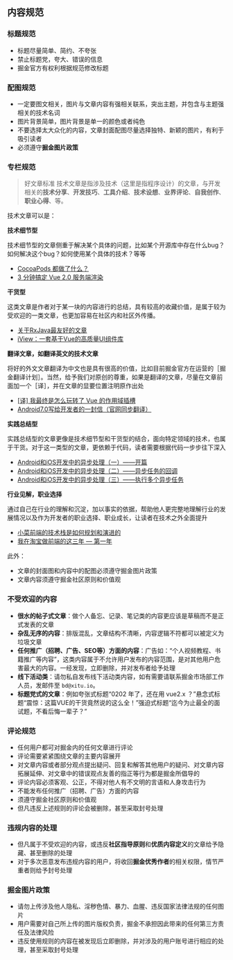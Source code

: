 
## 内容规范

### 标题规范

- 标题尽量简单、简约、不夸张
- 禁止标题党，夸大、错误的信息
- 掘金官方有权利根据规范修改标题

### 配图规范

- 一定要图文相关，图片与文章内容有强相关联系，突出主题，并包含与主题强相关的技术名词
- 图片背景简单，图片背景是单一的颜色或者纯色
- 不要选择太大众化的内容，文章封面配图尽量选择独特、新颖的图片，有利于吸引读者
- 必须遵守**掘金图片政策**

### 专栏规范

> 好文章标准
技术文章是指涉及技术（这里是指程序设计）的文章，与开发相关的**技术分享**、**开发技巧**、**工具介绍**、**技术设想**、**业界评论**、**自我创作**、**职业心得**、等。

技术文章可以是：

**技术细节型**

技术细节型的文章侧重于解决某个具体的问题，比如某个开源库中存在什么bug？如何解决这个bug？如何使用某个具体的技术？等等
  - [CocoaPods 都做了什么？](https://juejin.cn/post/6844903445367881735)
  - [3 分钟搞定 Vue 2.0 服务端渲染](https://juejin.cn/post/6844903447007854606)
  
**干货型**

这类文章是作者对于某一块的内容进行的总结，具有较高的收藏价值，是属于较为受欢迎的一类文章，也更加容易在社区内和社区外传播。
  - [关于RxJava最友好的文章](https://juejin.cn/post/6844903447280484360)
  - [iView：一套基于Vue的高质量UI组件库](https://juejin.cn/post/6844903445812477965)
  
**翻译文章，如翻译英文的技术文章**

将好的外文文章翻译为中文也是具有很高的价值，比如目前掘金官方在运营的［掘金翻译计划］。当然，给予我们对原创的尊重，如果是翻译的文章，尽量在文章前面加一个［译］，并在文章的显要位置注明原作出处
  - [\[译\] 我最终是怎么玩转了 Vue 的作用域插槽](https://juejin.cn/post/6844903795516768263)
  - [Android7.0写给开发者的一封信（官网同步翻译）](https://juejin.cn/post/1)
  
**实践总结型**

实践总结型的文章更像是技术细节型和干货型的结合，面向特定领域的技术，也属于干货。对于这一类型的文章，更依赖于代码，读者需要根据代码一步步往下深入
  - [Android和iOS开发中的异步处理（一）——开篇](https://juejin.cn/post/6844903441727225870)
  - [Android和iOS开发中的异步处理（二）——异步任务的回调](https://juejin.cn/post/6844903441832083463)
  - [Android和iOS开发中的异步处理（三）——执行多个异步任务](https://juejin.cn/post/6844903441832083470)
  
 **行业见解，职业选择** 
 
通过自己在行业的理解和沉淀，加以事实的依据，帮助他人更完整地理解行业的发展情况以及作为开发者的职业选择、职业成长，让读者在技术之外全面提升
  - [小菜前端的技术栈是如何规划和演进的](https://juejin.cn/post/6844903807340511246)
  - [我在淘宝做前端的这三年 — 第一年](https://juejin.cn/post/6844903783198097416)

此外：

- 文章的封面图和内容中的配图必须遵守掘金图片政策
- 文章内容须遵守掘金社区原则和价值观

### 不受欢迎的内容

- **很水的帖子式文章**：做个人备忘、记录、笔记类的内容更应该是草稿而不是正式发表的文章
- **杂乱无序的内容**：排版混乱，文章结构不清晰，内容逻辑不符都可以被定义为垃圾文章
- **任何推广（招聘、广告、SEO等）方面的内容**：广告如：“个人视频教程、书籍推广等内容”，这类内容属于不允许用户发布的内容范围，是对其他用户危害最大的内容。一经发现，立即删除，并对发布者给予处理
- **线下活动类**：请勿私自发布线下活动类内容，如有需要请联系掘金市场部工作人员，发邮件至 `bd@xitu.io`。
- **标题党式的文章**：例如夸张式标题“0202 年了，还在用 vue2.x ？”悬念式标题“震惊：这篇VUE的干货竟然说的这么全！”强迫式标题“迄今为止最全的面试题，不看后悔一辈子？”


### 评论规范

- 任何用户都可对掘金内的任何文章进行评论
- 评论需要紧紧围绕文章的主要内容展开
- 对文章内容或者部分观点提出疑问、回复和解答其他用户的疑问、对文章内容拓展延伸、对文章中的错误观点友善的指正等行为都是掘金所倡导的
- 评论内容必须客观、公正，不得对他人有不文明的言语和人身攻击行为
- 不能发布任何推广（招聘、广告）方面的内容
- 须遵守掘金社区原则和价值观
- 但凡违反上述规则的评论会被删除，甚至采取封号处理

### 违规内容的处理

- 但凡属于不受欢迎的内容，或违反**社区指导原则**和**优质内容定义**的文章给予隐藏、甚至删除的处理
- 对于多次恶意发布违规内容的用户，将收回**掘金优秀作者**的相关权限，情节严重者则给予封号处理

### 掘金图片政策

- 请勿上传涉及他人隐私、淫秽色情、暴力、血腥、违反国家法律法规的任何图片
- 用户需要对自己所上传的图片版权负责，掘金不承担因此带来的任何第三方责任及法律风险
- 违反使用规则的内容在被发现后立即删除，并对涉及的用户账号进行相应的处理，甚至采取封号处理


